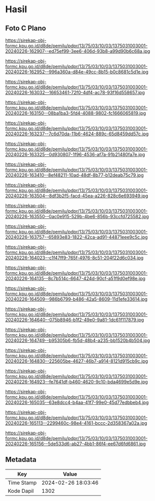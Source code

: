 # Hasil

## Foto C Plano

https://sirekap-obj-formc.kpu.go.id/d8de/pemilu/pdpr/13/75/03/10/03/1375031003001-20240226-162907--ed75ef99-3ee6-406d-93b8-a99d90b6c68a.jpg

https://sirekap-obj-formc.kpu.go.id/d8de/pemilu/pdpr/13/75/03/10/03/1375031003001-20240226-162952--996a360a-d84e-49cc-8b15-b0c8681c5d1e.jpg

https://sirekap-obj-formc.kpu.go.id/d8de/pemilu/pdpr/13/75/03/10/03/1375031003001-20240226-163032--16653461-72f0-4df4-ac78-93f16d558657.jpg

https://sirekap-obj-formc.kpu.go.id/d8de/pemilu/pdpr/13/75/03/10/03/1375031003001-20240226-163150--08ba1ba3-5fd4-4088-9802-fc1666065819.jpg

https://sirekap-obj-formc.kpu.go.id/d8de/pemilu/pdpr/13/75/03/10/03/1375031003001-20240226-163237--7c6d70da-11b6-4624-889c-65d8459dd57c.jpg

https://sirekap-obj-formc.kpu.go.id/d8de/pemilu/pdpr/13/75/03/10/03/1375031003001-20240226-163325--0d930807-1f96-4536-af7a-91b21480fa7e.jpg

https://sirekap-obj-formc.kpu.go.id/d8de/pemilu/pdpr/13/75/03/10/03/1375031003001-20240226-163410--8ef48211-10ad-48df-8b77-b12deab75c79.jpg

https://sirekap-obj-formc.kpu.go.id/d8de/pemilu/pdpr/13/75/03/10/03/1375031003001-20240226-163504--8df3b2f5-facd-45ea-a226-828c6e693949.jpg

https://sirekap-obj-formc.kpu.go.id/d8de/pemilu/pdpr/13/75/03/10/03/1375031003001-20240226-163550--0ac0e915-529b-4be6-856b-93ccfd725582.jpg

https://sirekap-obj-formc.kpu.go.id/d8de/pemilu/pdpr/13/75/03/10/03/1375031003001-20240226-163757--65893e83-1822-42ca-ad91-44871eee9c5c.jpg

https://sirekap-obj-formc.kpu.go.id/d8de/pemilu/pdpr/13/75/03/10/03/1375031003001-20240226-164023--c1f47ff9-765f-4976-8c51-204f22d6c034.jpg

https://sirekap-obj-formc.kpu.go.id/d8de/pemilu/pdpr/13/75/03/10/03/1375031003001-20240226-164135--8c7b514c-6647-424d-90cf-a51f9d0ef98e.jpg

https://sirekap-obj-formc.kpu.go.id/d8de/pemilu/pdpr/13/75/03/10/03/1375031003001-20240226-164509--986b6799-b486-42a5-8609-11d1efe33614.jpg

https://sirekap-obj-formc.kpu.go.id/d8de/pemilu/pdpr/13/75/03/10/03/1375031003001-20240226-164640--075b8946-b1f2-49e0-9a81-1dc61f117879.jpg

https://sirekap-obj-formc.kpu.go.id/d8de/pemilu/pdpr/13/75/03/10/03/1375031003001-20240226-164749--b95305b6-fb5d-48b4-a235-bb1520b4b504.jpg

https://sirekap-obj-formc.kpu.go.id/d8de/pemilu/pdpr/13/75/03/10/03/1375031003001-20240226-164830--225605be-4627-46b7-a914-8121d915cb9c.jpg

https://sirekap-obj-formc.kpu.go.id/d8de/pemilu/pdpr/13/75/03/10/03/1375031003001-20240226-164923--fe7641df-b460-4620-9c10-bda4699e5d9e.jpg

https://sirekap-obj-formc.kpu.go.id/d8de/pemilu/pdpr/13/75/03/10/03/1375031003001-20240226-165035--63e8dcc4-b4aa-41f7-99e0-45d77edbbeb4.jpg

https://sirekap-obj-formc.kpu.go.id/d8de/pemilu/pdpr/13/75/03/10/03/1375031003001-20240226-165113--2299460c-98e4-4161-bccc-2d358367a02a.jpg

https://sirekap-obj-formc.kpu.go.id/d8de/pemilu/pdpr/13/75/03/10/03/1375031003001-20240226-165156--5de533d6-ab27-4bb1-86f4-ee67d6fd6861.jpg


## Metadata

| Key        | Value               |
| ---------- | ------------------- |
| Time Stamp | 2024-02-26 18:03:46 |
| Kode Dapil | 1302                |



